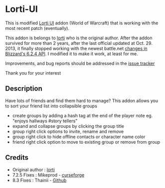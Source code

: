 # Lorti-UI
This is modified [Lorti UI](https://www.curseforge.com/wow/addons/lorti_ui/) addon (World of Warcraft) that is working with the most recent patch (eventually).

This addon is belongs to [lorti](https://www.wowinterface.com/downloads/info22483-LortiUI.html) who is the original author. After the addon survived for more than 2 years, after the last official updated at Oct. 29. 2013, it finally stopped working with the newest battle.net [changes in Blizzard's 6.2.4 API](http://us.battle.net/wow/en/forum/topic/20742784697). I modified it to make it work, at least for me.

Improvements, and bug reports should be addressed in the [issue tracker](https://github.com/Thainii/Lorti-UI/issues)


Thank you for your interest



Description
-----------
Have lots of friends and find them hard to manage? This addon allows you to sort your friend list into collapsible groups

- create groups by adding a hash tag at the end of the player note eg. "enjoys hallways #story tellers"
- expand and collapse groups by clicking the group title
- group right click options to invite, rename and remove
- group right click to hide offline contacts or character name color
- friend right click option to move to existing group or remove from group


Credits
-------
- Original author : [lorti](https://www.wowinterface.com/downloads/info22483-LortiUI.html)
- 7.2.5 Fixes : Mikeprod - [curseforge](https://www.curseforge.com/wow/addons/lorti_ui)
- 8.3 Fixes : Thainii - [Github](https://github.com/Thainii/Lorti-UI)
